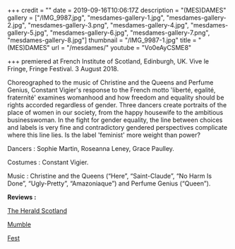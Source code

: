 +++
credit = ""
date = 2019-09-16T10:06:17Z
description = "(MES)DAMES"
gallery = ["/IMG_9987.jpg", "mesdames-gallery-1.jpg", "mesdames-gallery-2.jpg", "mesdames-gallery-3.png", "mesdames-gallery-4.jpg", "mesdames-gallery-5.jpg", "mesdames-gallery-6.jpg", "mesdames-gallery-7.png", "mesdames-gallery-8.jpg"]
thumbnail = "/IMG_9987-1.jpg"
title = "(MES)DAMES"
url = "/mesdames/"
youtube = "Vo0eAyCSME8"

+++
premiered at French Institute of Scotland, Edinburgh, UK. Vive le Fringe, Fringe Festival. 3 August 2018.

Choreographed to the music of Christine and the Queens and Perfume Genius, Constant Vigier's response to the French motto 'liberté, egalité, fraternité' examines womanhood and how freedom and equality should be rights accorded regardless of gender. Three dancers create portraits of the place of women in our society, from the happy housewife to the ambitious businesswoman. In the fight for gender equality, the line between choices and labels is very fine and contradictory gendered perspectives complicate where this line lies. Is the label 'feminist' more weight than power?

Dancers : Sophie Martin, Roseanna Leney, Grace Paulley.

Costumes : Constant Vigier.

Music : Christine and the Queens (“Here”, “Saint-Claude”, “No Harm Is Done”, “Ugly-Pretty”, “Amazoniaque”) and Perfume Genius (“Queen”).

**Reviews :**

[The Herald Scotland](https://www.heraldscotland.com/arts_ents/16403394.fringe-dance-reviews-mesdames-institut-francais-d-ecosse-and-the-spinners-dance-base/)

[Mumble](https://mumblecirque.net/2018/08/12/mesdames/)

[Fest](https://www.fest-mag.com/edinburgh/dance-physical-theatre-circus/105038-dance-reviews-roundup-casting-off-mesdames-folding-echoes-xenos)